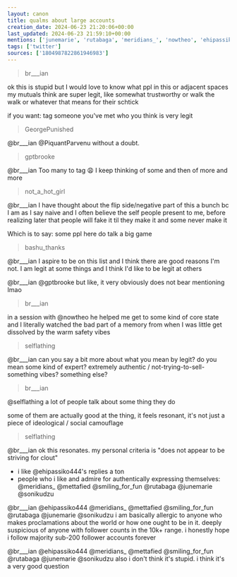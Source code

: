 ```yaml
---
layout: canon
title: qualms about large accounts
creation_date: 2024-06-23 21:20:06+00:00
last_updated: 2024-06-23 21:59:10+00:00
mentions: ['junemarie', 'rutabaga', 'meridians_', 'nowtheo', 'ehipassiko444', 'mettafied', 'sonikudzu', 'smiling_for_fun', 'PiquantParvenu', 'gptbrooke', 'br___ian']
tags: ['twitter']
sources: ['1804987822861946983']
---
```


> br___ian  

ok this is stupid but I would love to know what ppl in this or adjacent spaces my mutuals think are super legit, like somewhat trustworthy or walk the walk or whatever that means for their schtick  

if you want: tag someone you've met who you think is very legit  

> GeorgePunished  

@br___ian @PiquantParvenu without a doubt.  

> gptbrooke  

@br___ian Too many to tag 😩 I keep thinking of some and then of more and more  

> not_a_hot_girl  

@br___ian I have thought about the flip side/negative part of this a bunch bc I am as I say naive and I often believe the self people present to me, before realizing later that people will fake it til they make it and some never make it  
  
Which is to say: some ppl here do talk a big game  

> bashu_thanks  

@br___ian I aspire to be on this list and I think there are good reasons I'm not. I am legit at some things and I think I'd like to be legit at others  

@br___ian @gptbrooke but like, it very obviously does not bear mentioning Imao  

> br___ian  

in a session with @nowtheo he helped me get to some kind of core state and I literally watched the bad part of a memory from when I was little get dissolved by the warm safety vibes  

> selflathing  

@br___ian can you say a bit more about what you mean by legit? do you mean some kind of expert? extremely authentic / not-trying-to-sell-something vibes? something else?  

> br___ian  

@selflathing a lot of people talk about some thing they do  
  
some of them are actually good at the thing, it feels resonant, it's not just a piece of ideological / social camouflage  

> selflathing  

@br___ian ok this resonates. my personal criteria is "does not appear to be striving for clout"  
- i like @ehipassiko444's replies a ton  
- people who i like and admire for authentically expressing themselves: @meridians_ @mettafied @smiling_for_fun @rutabaga @junemarie @sonikudzu  

@br___ian @ehipassiko444 @meridians_ @mettafied @smiling_for_fun @rutabaga @junemarie @sonikudzu i am basically allergic to anyone who makes proclamations about the world or how one ought to be in it. deeply suspicious of anyone with follower counts in the 10k+ range. i honestly hope i follow majority sub-200 follower accounts forever  

@br___ian @ehipassiko444 @meridians_ @mettafied @smiling_for_fun @rutabaga @junemarie @sonikudzu also i don't think it's stupid. i think it's a very good question  


